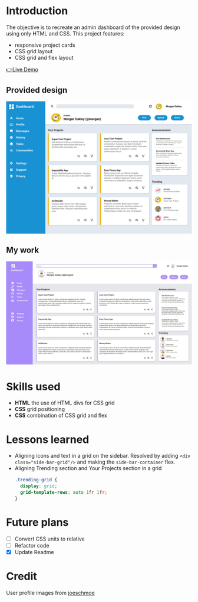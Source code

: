 # Introduction
The objective is to recreate an admin dashboard of the provided design using only HTML and CSS.
This project features: 
- responsive project cards
- CSS grid layout
- CSS grid and flex layout

[👉Live Demo](https://bravoosonja.github.io/admin-dashboard) 

## Provided design 
![Provided design](demo/provided-design.png)
## My work
![Demo](demo/demo.jpg)
# Skills used
- **HTML** the use of HTML divs for CSS grid 
- **CSS**  grid positioning
- **CSS**  combination of CSS grid and flex
# Lessons learned
- Aligning icons and text in a grid on the sidebar. Resolved by adding ```<div class="side-bar-grid"/>``` and making the ```side-bar-container``` flex. 
- Aligning Trending section and Your Projects section in a grid
  ```css
  .trending-grid {
    display: grid;
    grid-template-rows: auto 1fr 1fr;
  }
  ```
# Future plans
- [ ] Convert CSS units to relative
- [ ] Refactor code
- [x] Update Readme
# Credit
User profile images from [joeschmoe](https://joeschmoe.io/)
